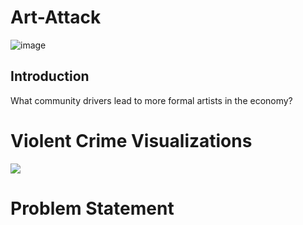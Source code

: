 # Art-Attack 

![image](https://www.flintside.com/galleries/mural_collage.jpg)

## Introduction
What community drivers lead to more formal artists in the economy? 

# Violent Crime Visualizations

<div class='tableauPlaceholder' id='viz1605719380819' style='position: relative'><noscript><a href='#'><img alt=' ' src='https:&#47;&#47;public.tableau.com&#47;static&#47;images&#47;XT&#47;XTRYSGHGF&#47;1_rss.png' style='border: none' /></a></noscript><object class='tableauViz'  style='display:none;'><param name='host_url' value='https%3A%2F%2Fpublic.tableau.com%2F' /> <param name='embed_code_version' value='3' /> <param name='path' value='shared&#47;XTRYSGHGF' /> <param name='toolbar' value='yes' /><param name='static_image' value='https:&#47;&#47;public.tableau.com&#47;static&#47;images&#47;XT&#47;XTRYSGHGF&#47;1.png' /> <param name='animate_transition' value='yes' /><param name='display_static_image' value='yes' /><param name='display_spinner' value='yes' /><param name='display_overlay' value='yes' /><param name='display_count' value='yes' /><param name='language' value='en' /><param name='filter' value='publish=yes' /></object></div>     

# Problem Statement 
